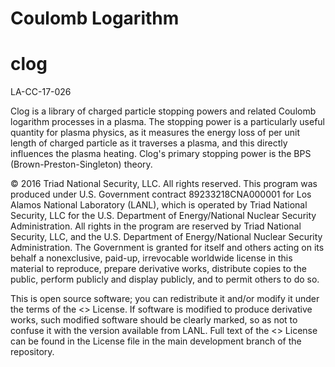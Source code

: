 # Coulomb Logarithm
# clog 

LA-CC-17-026

Clog is a library of charged particle stopping powers and related Coulomb logarithm
processes in a plasma. The stopping power is a particularly useful quantity for
plasma physics, as it measures the energy loss of per unit length of charged particle
as it traverses a plasma, and this directly influences the plasma
heating. Clog's primary stopping power is the BPS (Brown-Preston-Singleton)
theory. 

© 2016 Triad National Security, LLC. All rights reserved. This program
was produced under U.S. Government contract 89233218CNA000001 for Los
Alamos National Laboratory (LANL), which is operated by Triad National
Security, LLC for the U.S. Department of Energy/National Nuclear
Security Administration. All rights in the program are reserved by
Triad National Security, LLC, and the U.S. Department of
Energy/National Nuclear Security Administration. The Government is
granted for itself and others acting on its behalf a nonexclusive,
paid-up, irrevocable worldwide license in this material to reproduce,
prepare derivative works, distribute copies to the public, perform
publicly and display publicly, and to permit others to do so.

This is open source software; you can redistribute it and/or modify it
under the terms of the <<INSERT OSS LICENSE NAME>> License. If
software is modified to produce derivative works, such modified
software should be clearly marked, so as not to confuse it with the
version available from LANL. Full text of the <<INSERT OSS LICENSE
NAME>> License can be found in the License file in the main
development branch of the repository.
 
 
